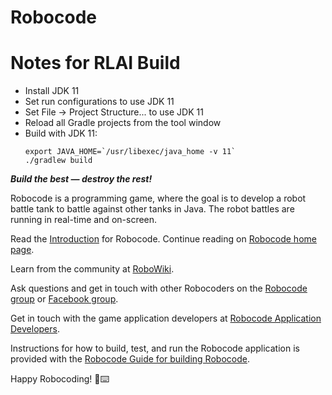 # Robocode

# Notes for RLAI Build
* Install JDK 11
* Set run configurations to use JDK 11
* Set File -> Project Structure... to use JDK 11
* Reload all Gradle projects from the tool window
* Build with JDK 11:
   ```shell
   export JAVA_HOME=`/usr/libexec/java_home -v 11`
   ./gradlew build
   ```

**_Build the best — destroy the rest!_**

Robocode is a programming game, where the goal is to develop a robot battle tank to battle against other tanks in Java.
The robot battles are running in real-time and on-screen.

Read the [Introduction] for Robocode. Continue reading on [Robocode home page].

Learn from the community at [RoboWiki](https://robowiki.net/).

Ask questions and get in touch with other Robocoders on the [Robocode group] or [Facebook group].

Get in touch with the game application developers at [Robocode Application Developers].

Instructions for how to build, test, and run the Robocode application is provided with
the [Robocode Guide for building Robocode].

Happy Robocoding! 🤖⌨️


[Introduction]: https://robocode.sourceforge.io/docs/ReadMe.html

[Robocode home page]: https://robocode.sourceforge.io/

[RoboWiki]: https://robowiki.net/

[Robocode group]: https://groups.google.com/g/robocode

[Facebook group]: https://www.facebook.com/groups/129627130234/

[Robocode Application Developers]: http://groups.google.com/group/robocode-developers.

[Robocode Guide for building Robocode]: https://robowiki.net/wiki/Robocode/Developers_Guide_for_building_Robocode